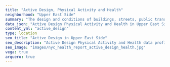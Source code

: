 ```yaml
---
title: "Active Design, Physical Activity and Health"
neighborhood: "Upper East Side"
summary: "The design and conditions of buildings, streets, public transportation and parks influence physical activity, use of active transportation and other healthy behavior. A neighborhood's features can also impact the safety of its residents."
data_json: "Active Design Physical Activity and Health in Upper East Side"
content_yml: "active_design"
type: location
seo_title: "Active Design in Upper East Side"
seo_description: "Active Design Physical Activity and Health data profile for the Upper East Side neighborhood of NYC."
seo_image: "images/nyc_health_report_active_design_health.jpg"
vega: true
arquero: true
---
```

